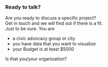 ---
---
### **Ready to talk?**

Are you ready to discuss a specific project?  
Get in touch and we will find out if there is a fit.  
Just to be sure. You are 

- a civic advocacy group or city
- you have data that you want to visualize
- your Budget is at least $5000

Is that you/your organization?
